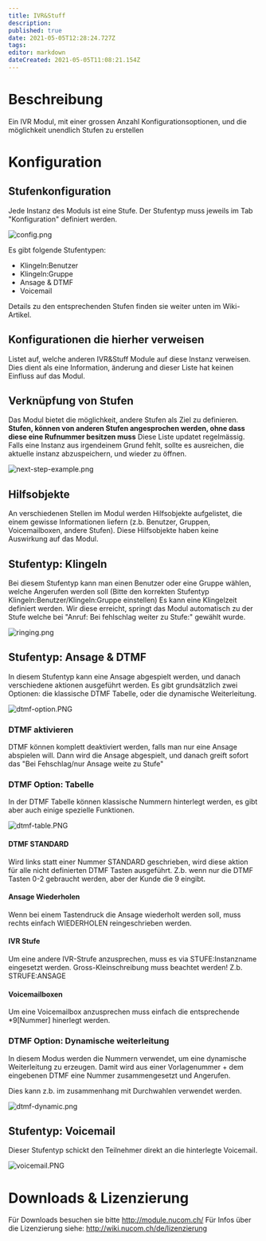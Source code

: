 ```yaml
---
title: IVR&Stuff
description: 
published: true
date: 2021-05-05T12:28:24.727Z
tags: 
editor: markdown
dateCreated: 2021-05-05T11:08:21.154Z
---
```


# Beschreibung
Ein IVR Modul, mit einer grossen Anzahl Konfigurationsoptionen, und die möglichkeit unendlich Stufen zu erstellen

# Konfiguration

## Stufenkonfiguration
Jede Instanz des Moduls ist eine Stufe. Der Stufentyp muss jeweils im Tab "Konfiguration" definiert werden.

![config.png](/uploads/ivr&stuff/config.png)

Es gibt folgende Stufentypen:
- Klingeln:Benutzer
- Klingeln:Gruppe
- Ansage & DTMF
- Voicemail

Details zu den entsprechenden Stufen finden sie weiter unten im Wiki-Artikel.

## Konfigurationen die hierher verweisen
Listet auf, welche anderen IVR&Stuff Module auf diese Instanz verweisen.
Dies dient als eine Information, änderung and dieser Liste hat keinen Einfluss auf das Modul.

## Verknüpfung von Stufen
Das Modul bietet die möglichkeit, andere Stufen als Ziel zu definieren.
**Stufen, können von anderen Stufen angesprochen werden, ohne dass diese eine Rufnummer besitzen muss**
Diese Liste updatet regelmässig. Falls eine Instanz aus irgendeinem Grund fehlt, sollte es ausreichen, die aktuelle instanz abzuspeichern, und wieder zu öffnen.

![next-step-example.png](/uploads/ivr&stuff/next-step-example.png)

## Hilfsobjekte
An verschiedenen Stellen im Modul werden Hilfsobjekte aufgelistet, die einem gewisse Informationen liefern (z.b. Benutzer, Gruppen, Voicemailboxen, andere Stufen).
Diese Hilfsobjekte haben keine Auswirkung auf das Modul.

## Stufentyp: Klingeln
Bei diesem Stufentyp kann man einen Benutzer oder eine Gruppe wählen, welche Angerufen werden soll (Bitte den korrekten Stufentyp Klingeln:Benutzer/Klingeln:Gruppe  einstellen)
Es kann eine Klingelzeit definiert werden.
Wir diese erreicht, springt das Modul automatisch zu der Stufe welche bei "Anruf: Bei fehlschlag weiter zu Stufe:" gewählt wurde.

![ringing.png](/uploads/ivr&stuff/ringing.png)

## Stufentyp: Ansage & DTMF
In diesem Stufentyp kann eine Ansage abgespielt werden, und danach verschiedene aktionen ausgeführt werden.
Es gibt grundsätzlich zwei Optionen: die klassische DTMF Tabelle, oder die dynamische Weiterleitung.

![dtmf-option.PNG](/uploads/ivr&stuff/dtmf-option.PNG)

### DTMF aktivieren
DTMF können komplett deaktiviert werden, falls man nur eine Ansage abspielen will.
Dann wird die Ansage abgespielt, und danach greift sofort das "Bei Fehschlag/nur Ansage weite zu Stufe"

### DTMF Option: Tabelle
In der DTMF Tabelle können klassische Nummern hinterlegt werden, es gibt aber auch einige spezielle Funktionen.

![dtmf-table.PNG](/uploads/ivr&stuff/dtmf-table.PNG)

#### DTMF STANDARD
Wird links statt einer Nummer STANDARD geschrieben, wird diese aktion für alle nicht definierten DTMF Tasten ausgeführt. 
Z.b. wenn nur die DTMF Tasten 0-2 gebraucht werden, aber der Kunde die 9 eingibt.

#### Ansage Wiederholen
Wenn bei einem Tastendruck die Ansage wiederholt werden soll, muss rechts einfach WIEDERHOLEN reingeschrieben werden.

#### IVR Stufe
Um eine andere IVR-Strufe anzusprechen, muss es via STUFE:Instanzname eingesetzt werden.
Gross-Kleinschreibung muss beachtet werden!
Z.b. STRUFE:ANSAGE

#### Voicemailboxen
Um eine Voicemailbox anzusprechen muss einfach die entsprechende *9[Nummer] hinerlegt werden.

### DTMF Option: Dynamische weiterleitung
In diesem Modus werden die Nummern verwendet, um eine dynamische Weiterleitung zu erzeugen.
Damit wird aus einer Vorlagenummer + dem eingebenen DTMF eine Nummer zusammengesetzt und Angerufen.

Dies kann z.b. im zusammenhang mit Durchwahlen verwendet werden.

![dtmf-dynamic.png](/uploads/ivr&stuff/dtmf-dynamic.png)

## Stufentyp: Voicemail
Dieser Stufentyp schickt den Teilnehmer direkt an die hinterlegte Voicemail.

![voicemail.PNG](/uploads/ivr&stuff/voicemail.PNG)

# Downloads & Lizenzierung
Für Downloads besuchen sie bitte http://module.nucom.ch/
Für Infos über die Lizenzierung siehe: http://wiki.nucom.ch/de/lizenzierung
